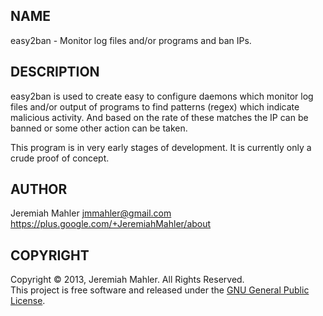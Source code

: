 
NAME
----

easy2ban - Monitor log files and/or programs and ban IPs.

DESCRIPTION
-----------

easy2ban is used to create easy to configure daemons which monitor
log files and/or output of programs to find patterns (regex) which
indicate malicious activity.  And based on the rate of these matches
the IP can be banned or some other action can be taken.

This program is in very early stages of development.
It is currently only a crude proof of concept.

AUTHOR
------

Jeremiah Mahler <jmmahler@gmail.com>
https://plus.google.com/+JeremiahMahler/about

COPYRIGHT
---------

Copyright &copy; 2013, Jeremiah Mahler.  All Rights Reserved.<br>
This project is free software and released under
the [GNU General Public License][gpl].

 [gpl]: http://www.gnu.org/licenses/gpl.html

